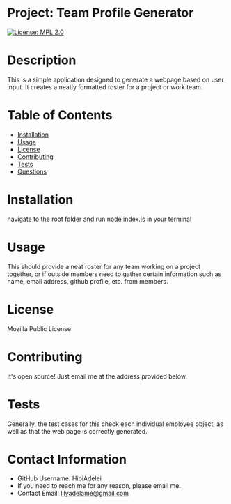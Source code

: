# Project: Team Profile Generator
  
   [![License: MPL 2.0](https://img.shields.io/badge/License-MPL%202.0-brightgreen.svg)](https://opensource.org/licenses/MPL-2.0)
  # Description
   This is a simple application designed to generate a webpage based on user input. It creates a neatly formatted roster for a project or work team.

  # Table of Contents 
   * [Installation](#-Installation)
   * [Usage](#-Usage)
   * [License](#-License)
   * [Contributing](#-Contributing)
   * [Tests](#-Tests)
   * [Questions](#-Contact-Information)
    
  # Installation
   navigate to the root folder and run node index.js in your terminal

  # Usage
   This should provide a neat roster for any team working on a project together, or if outside members need to gather certain information such as name, email address, github profile, etc. from members.

  # License 
   Mozilla Public License

  # Contributing 
  It's open source! Just email me at the address provided below.

  # Tests
  Generally, the test cases for this check each individual employee object, as well as that the web page is correctly generated. 

  # Contact Information 
  * GitHub Username: HibiAdelei
  * If you need to reach me for any reason, please email me.
  * Contact Email: lilyadelame@gmail.com
